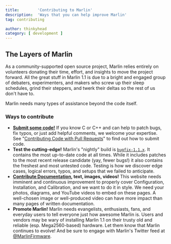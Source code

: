 ```yaml
---
title:        'Contributing to Marlin'
description:  'Ways that you can help improve Marlin'
tag: contributing

author: thinkyhead
category: [ development ]
---
```


## The Layers of Marlin
As a community-supported open source project, Marlin relies entirely on volunteers donating their time, effort, and insights to move the project forward. All the great stuff in Marlin 1.1 is due to a bright and engaged group of debaters, experimenters, and makers who screw up their sleep schedules, grind their steppers, and twerk their deltas so the rest of us don't have to.

Marlin needs many types of assistance beyond the code itself.

### Ways to contribute
- **[Submit some code!](/docs/development/getting_started_pull_requests.html)** If you know C or C++ and can help to patch bugs, fix typos, or just add helpful comments, we welcome your expertise. See "[Contributing Code with Pull Requests](/docs/development/getting_started_pull_requests.html)" to find out how to submit code.
- **Test the cutting-edge!** Marlin's "nightly" build is [`bugfix-1.1.x`](https://github.com/MarlinFirmware/Marlin/tree/bugfix-1.1.x). It contains the most up-to-date code at all times. While it includes patches to the most recent release candidate (yay, fewer bugs!) it also contains the freshest and most untested code. Testing is how we discover edge cases, logical errors, typos, and setups that we failed to anticipate.
- **[Contribute Documentation](https://github.com/MarlinFirmware/MarlinDocumentation), text, images, videos!** This website needs imminent and continuous improvement to properly cover Configuration, Installation, and Calibration, and we want to do it in style. We need your photos, diagrams, and YouTube videos to embed on these pages. A well-chosen image or well-produced video can have more impact than many pages of written documentation.
- **Promote Marlin!** Marlin needs evangelists, enthusiasts, fans, and everyday users to tell everyone just how awesome Marlin is. Users and vendors may be wary of installing Marlin 1.1 on their trusty old and reliable (esp. Mega2560-based) hardware. Let them know that Marlin continues to evolve! And be sure to engage with Marlin's Twitter feed at [@MarlinFirmware](https://twitter.com/MarlinFirmware).